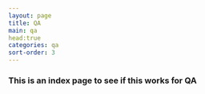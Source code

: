 ```yaml
---
layout: page
title: QA
main: qa
head:true
categories: qa
sort-order: 3
---
```


### This is an index page to see if this works for QA
